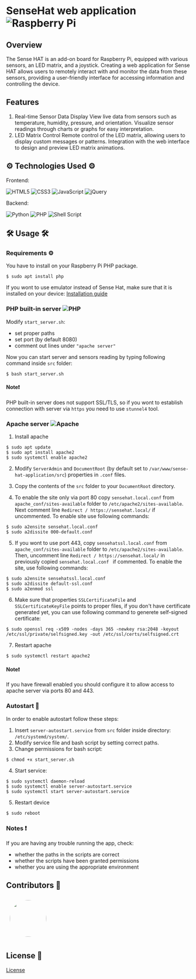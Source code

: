 # SenseHat web application ![Raspberry Pi](https://img.shields.io/badge/-RaspberryPi-C51A4A?style=for-the-badge&logo=Raspberry-Pi)

## Overview 

The Sense HAT is an add-on board for Raspberry Pi, equipped with various sensors, an LED matrix, and a joystick. Creating a web application for Sense HAT allows users to remotely interact with and monitor the data from these sensors, providing a user-friendly interface for accessing information and controlling the device.

## Features

1. Real-time Sensor Data Display
View live data from sensors such as temperature, humidity, pressure, and orientation.
Visualize sensor readings through charts or graphs for easy interpretation.
2. LED Matrix Control
Remote control of the LED matrix, allowing users to display custom messages or patterns.
Integration with the web interface to design and preview LED matrix animations.


## ⚙️ Technologies Used ⚙️
Frontend:

![HTML5](https://img.shields.io/badge/html5-%23E34F26.svg?style=for-the-badge&logo=html5&logoColor=white) ![CSS3](https://img.shields.io/badge/css3-%231572B6.svg?style=for-the-badge&logo=css3&logoColor=white) ![JavaScript](https://img.shields.io/badge/javascript-%23323330.svg?style=for-the-badge&logo=javascript&logoColor=%23F7DF1E) ![jQuery](https://img.shields.io/badge/jquery-%230769AD.svg?style=for-the-badge&logo=jquery&logoColor=white)

Backend:

![Python](https://img.shields.io/badge/python-3670A0?style=for-the-badge&logo=python&logoColor=ffdd54) ![PHP](https://img.shields.io/badge/php-%23777BB4.svg?style=for-the-badge&logo=php&logoColor=white) ![Shell Script](https://img.shields.io/badge/shell_script-%23121011.svg?style=for-the-badge&logo=gnu-bash&logoColor=white)

## 🛠️ Usage 🛠️

### Requirements ⚙️

You have to install on your Raspberry Pi PHP package.
```console
$ sudo apt install php
```

If you wont to use emulator instead of Sense Hat, make sure that it is installed on your device: [Installation guide](https://sense-emu.readthedocs.io/en/v1.1/install.html)

### PHP built-in server ![PHP](https://img.shields.io/badge/php-%23777BB4.svg?style=for-the-badge&logo=php&logoColor=white)

Modify `start_server.sh`:
* set proper paths
* set port (by default 8080)
* comment out lines under `"apache server"`
  
Now you can start server and sensors reading by typing following command inside `src` folder:

```
$ bash start_server.sh
```

#### Note❗

PHP built-in server does not support SSL/TLS, so if you wont to establish connection with server via `https` you need to use `stunnel4` tool.


### Apache server ![Apache](https://img.shields.io/badge/apache-%23D42029.svg?style=for-the-badge&logo=apache&logoColor=white)

1. Install apache
   
```console
$ sudo apt update
$ sudo apt install apache2
$ sudo systemctl enable apache2
```

2. Modify `ServerAdmin` and `DocumentRoot` (by default set to `/var/www/sense-hat-application/src`) properties in `.conf` files.

3. Copy the contents of the `src` folder to your `DocumentRoot` directory.
   
4. To enable the site only via port 80 copy `sensehat.local.conf` from `apache_conf/sites-available` folder to `/etc/apache2/sites-available`. Next comment line `Redirect / https://sensehat.local/` if uncommented. To enable site use following commands:

```console
$ sudo a2ensite sensehat.local.conf
$ sudo a2dissite 000-default.conf
```

5. If you wont to use port 443, copy `sensehatssl.local.conf` from `apache_conf/sites-available` folder to `/etc/apache2/sites-available`. Then, uncomment line `Redirect / https://sensehat.local/` in previously copied `sensehat.local.conf ` if commented. To enable the site, use following commands:
   
```console
$ sudo a2ensite sensehatssl.local.conf
$ sudo a2dissite default-ssl.conf
$ sudo a2enmod ssl
```

6. Make sure that properties `SSLCertificateFile` and `SSLCertificateKeyFile` points to proper files, if you don't have certificate generated yet, you can use following command to generete self-signed certificate:
```console
$ sudo openssl req -x509 -nodes -days 365 -newkey rsa:2048 -keyout /etc/ssl/private/selfsigned.key -out /etc/ssl/certs/selfsigned.crt
```

7. Restart apache
   
```console
$ sudo systemctl restart apache2
```

#### Note❗

If you have firewall enabled you should configure it to allow access to apache server via ports 80 and 443.

### Autostart 🧰

In order to enable autostart follow these steps:
1. Insert `server-autostart.service` from `src` folder inside directory: `/etc/systemd/system/`. 
2. Modify service file and bash script by setting correct paths.
3. Change permissions for bash script:
```console
$ chmod +x start_server.sh
```
4. Start service:
```console
$ sudo systemctl daemon-reload
$ sudo systemctl enable server-autostart.service
$ sudo systemctl start server-autostart.service
```
5. Restart device
```console
$ sudo reboot
```
### Notes ❗

If you are having any trouble running the app, check:
* whether the paths in the scripts are correct
* whether the scripts have been granted permissions
* whether you are using the appropriate environment

## Contributors 🤝
<div style="display: flex;">
    <a href="https://github.com/PiotrZb"> 
      <img src="https://avatars.githubusercontent.com/u/84187115?v=4" height="auto" width="100" style="border-radius:50%; margin: 10px"> 
    </a> 
</div>

## License 📄
[License](LICENSE)

